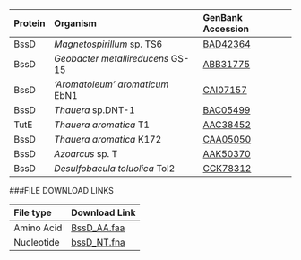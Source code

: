 Protein | Organism | GenBank Accession |
 :--- | :--- | :--- |
| BssD | *Magnetospirillum* sp. TS6 | [BAD42364](http://www.ncbi.nlm.nih.gov/protein/BAD42364) |
| BssD | *Geobacter metallireducens* GS-15 | [ABB31775](http://www.ncbi.nlm.nih.gov/protein/ABB31775) |
| BssD | *‘Aromatoleum’ aromaticum* EbN1 | [CAI07157](http://www.ncbi.nlm.nih.gov/protein/CAI07157) |
| BssD | *Thauera* sp.DNT-1 | [BAC05499](http://www.ncbi.nlm.nih.gov/protein/BAC05499) |
| TutE | *Thauera aromatica* T1 | [AAC38452](http://www.ncbi.nlm.nih.gov/protein/AAC38452) |
| BssD | *Thauera aromatica* K172 | [CAA05050](http://www.ncbi.nlm.nih.gov/protein/CAA05050) |
| BssD | *Azoarcus* sp. T | [AAK50370](http://www.ncbi.nlm.nih.gov/protein/AAK50370) |
| BssD | *Desulfobacula toluolica* Tol2 | [CCK78312](http://www.ncbi.nlm.nih.gov/protein/CCK78312) |

###FILE DOWNLOAD LINKS

 File type | Download Link |
 :--- | :---------- | 
| Amino Acid | [BssD_AA.faa](amino_acid/BssD_AA.faa) |
| Nucleotide | [bssD_NT.fna](nucleotide/bssD_NT.fna) |
